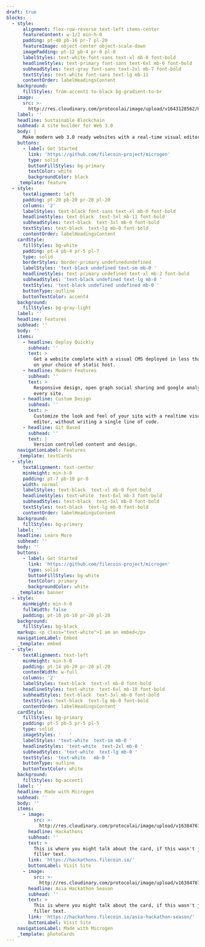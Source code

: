 ```yaml
---
draft: true
blocks:
  - style:
      alignment: flex-row-reverse text-left items-center
      featureContent: w-1/2 min-h-0
      padding: pt-40 pb-16 pr-7 pl-20
      featureImage: object-center object-scale-down
      imagePadding: pt-12 pb-4 pr-0 pl-0
      labelStyles: text-white font-sans text-xl mb-0 font-bold
      headlineStyles: text-primary font-sans text-6xl mb-0 font-bold
      subheadStyles: text-gray font-sans text-2xl mb-7 font-bold
      textStyles: text-white font-sans text-lg mb-11
      contentOrder: labelHeadingsContent
    background:
      fillStyles: from-accent1 to-black bg-gradient-to-br
    image:
      src: >-
        http://res.cloudinary.com/protocolai/image/upload/v1643128562/Hall_of_Fame_grccee.png
    label: ''
    headline: Sustainable Blockchain
    subhead: A site builder for Web 3.0
    body: |
      Make modern web 3.0 ready websites with a real-time visual editor.
    buttons:
      - label: Get Started
        link: 'https://github.com/filecoin-project/microgen'
        type: solid
        buttonFillStyles: bg-primary
        textColor: white
        backgroundColor: black
    _template: feature
  - style:
      textAlignment: left
      padding: pt-20 pb-20 pr-20 pl-20
      columns: '2'
      labelStyles: text-black font-sans text-xl mb-0 font-bold
      headlineStyles: text-black  text-5xl mb-11 font-bold
      subheadStyles: text-black  text-3xl mb-0 font-bold
      textStyles: text-black  text-lg mb-0 font-bold
      contentOrder: labelHeadingsContent
    cardStyle:
      fillStyles: bg-white
      padding: pt-4 pb-4 pr-5 pl-7
      type: solid
      borderStyles: border-primary undefinedundefined
      labelStyles: 'text-black undefined text-sm mb-0 '
      headlineStyles: text-primary undefined text-xl mb-2 font-bold
      subheadStyles: 'text-black undefined text-lg mb-0 '
      textStyles: 'text-black undefined undefined mb-0 '
      buttonType: outline
      buttonTextColor: accent4
    background:
      fillStyles: bg-gray-light
    label: ''
    headline: Features
    subhead: ''
    body: ''
    items:
      - headline: Deploy Quickly
        subhead: ''
        text: >
          Get a website complete with a visual CMS deployed in less than an hour
          on your choice of static host.
      - headline: Modern Features
        subhead: ''
        text: >
          Responsive design, open graph social sharing and google analytics on
          every site.
      - headline: Custom Design
        subhead: ''
        text: >
          Customize the look and feel of your site with a realtime visual
          editor, without writing a single line of code.
      - headline: Git Based
        subhead: ''
        text: |
          Version controlled content and design.
    navigationLabel: Features
    _template: textCards
  - style:
      textAlignment: text-center
      minHeight: min-h-0
      padding: pt-7 pb-10 pr-0
      width: normal
      labelStyles: text-black  text-xl mb-0 font-bold
      headlineStyles: text-white  text-6xl mb-3 font-bold
      subheadStyles: text-black  text-3xl mb-0 font-bold
      textStyles: text-black  text-lg mb-0 font-bold
      contentOrder: labelHeadingsContent
    background:
      fillStyles: bg-primary
    label: ''
    headline: Learn More
    subhead: ''
    body: ''
    buttons:
      - label: Get Started
        link: 'https://github.com/filecoin-project/microgen'
        type: solid
        buttonFillStyles: bg-white
        textColor: primary
        backgroundColor: white
    _template: banner
  - style:
      minHeight: min-h-0
      fullWidth: false
      padding: pt-10 pb-10 pr-20 pl-20
    background:
      fillStyles: bg-black
    markup: <p class="text-white">I am an embed</p>
    navigationLabel: Embed
    _template: embed
  - style:
      textAlignment: text-left
      minHeight: min-h-0
      padding: pt-14 pb-20 pr-20 pl-20
      contentWidth: w-full
      columns: '2'
      labelStyles: text-black  text-xl mb-0 font-bold
      headlineStyles: text-white  text-6xl mb-10 font-bold
      subheadStyles: text-black  text-3xl mb-0 font-bold
      textStyles: text-black  text-lg mb-0 font-bold
      contentOrder: labelHeadingsContent
    cardStyle:
      fillStyles: bg-primary
      padding: pt-5 pb-5 pr-5 pl-5
      type: solid
      imageStyles: '   '
      labelStyles: 'text-white  text-sm mb-0 '
      headlineStyles: 'text-white  text-2xl mb-0 '
      subheadStyles: 'text-white  text-lg mb-0 '
      textStyles: 'text-white   mb-0 '
      buttonType: outline
      buttonTextColor: white
    background:
      fillStyles: bg-accent1
    label: ''
    headline: Made with Microgen
    subhead: ''
    body: ''
    items:
      - image:
          src: >-
            http://res.cloudinary.com/protocolai/image/upload/v1638476735/hackathons_z7pwah.png
        headline: Hackathons
        subhead: ''
        text: >
          This is where you might talk about the card, if this wasn't just
          filler text.
        link: 'https://hackathons.filecoin.io/'
        buttonLabel: Visit Site
      - image:
          src: >-
            http://res.cloudinary.com/protocolai/image/upload/v1638476723/asia-season_sn2gv8.png
        headline: Asia Hackathon Season
        subhead: ''
        text: >
          This is where you might talk about the card, if this wasn't just
          filler text.
        link: 'https://hackathons.filecoin.io/asia-hackathon-season/'
        buttonLabel: Visit Site
    navigationLabel: Made with Microgen
    _template: photoCards
---
```


